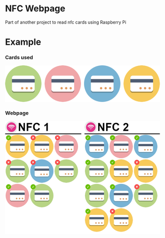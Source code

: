 # NFC Webpage
Part of another project to read nfc cards using Raspberry Pi

# Example
### Cards used
![Image Poster1](https://raw.githubusercontent.com/CrashLaker/nfc-reader-front/master/cards.png)

### Webpage
![Image Poster2](https://raw.githubusercontent.com/CrashLaker/nfc-reader-front/master/page.png)
